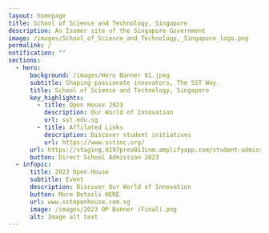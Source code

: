 ```yaml
---
layout: homepage
title: School of Science and Technology, Singapore
description: An Isomer site of the Singapore Government
image: /images/School_of_Science_and_Technology,_Singapore_logo.png
permalink: /
notification: ""
sections:
  - hero:
      background: /images/Hero Banner 01.jpeg
      subtitle: Shaping passionate innovators, The SST Way.
      title: School of Science and Technology, Singapore
      key_highlights:
        - title: Open House 2023
          description: Our World of Innovation
          url: sst.edu.sg
        - title: Affilated Links
          description: Discover student initiatives
          url: https://www.sstinc.org/
      url: https://staging.d197prea913inm.amplifyapp.com/student-admission/s1-admission/
      button: Direct School Admission 2023
  - infopic:
      title: 2023 Open House
      subtitle: Event
      description: Discover Our World of Innovation
      button: More Details HERE
      url: www.sstopenhouse.com.sg
      image: /images/2023 OP Banner (Final).png
      alt: Image alt text
---
```

